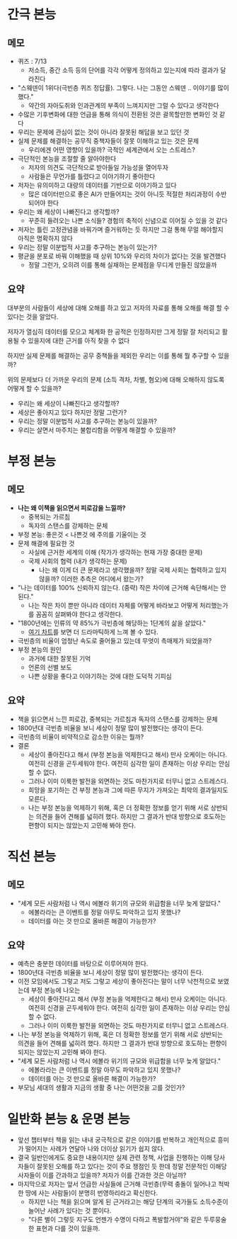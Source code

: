 # 간극 본능

## 메모

- 퀴즈 : 7/13
    - 저소득, 중간 소득 등의 단어를 각각 어떻게 정의하고 있는지에 따라 결과가 달라진다
- "스웨덴이 1위다(극빈층 퀴즈 정답률). 그렇다. 나는 그동안 스웨덴 .. 이야기를 많이 했다."
    - 약간의 자아도취와 인과관계의 부족이 느껴지지만 그럴 수 있다고 생각한다
- 수많은 기후변화에 대한 언급을 통해 의식이 전환된 것은 괄목할만한 변화인 것 같다
- 우리는 문제에 관심이 없는 것이 아니라 잘못된 해답을 보고 있던 것
- 실제 문제를 해결하는 공무직 중책자들이 잘못 이해하고 있는 것은 문제
    - 우리에겐 어떤 영향이 있을까? 극적인 세계관에서 오는 스트레스?
- 극단적인 본능을 조절할 줄 알아야한다
    - 저자의 의견도 극단적으로 받아들일 가능성을 열어두자
    - 사람들은 무언가를 틀렸다고 이야기하기 좋아한다
- 저자는 유의미하고 대량의 데이터를 기반으로 이야기하고 있다
    - 많은 데이터만으로 좋은 AI가 만들어지는 것이 아니듯 적절한 처리과정이 수반되어야 한다
- 우리는 왜 세상이 나빠진다고 생각할까?
    - 꾸준히 들려오는 나쁜 소식들? 경험의 축적이 신념으로 이어질 수 있을 것 같다
- 저자는 틀린 고정관념을 바꿔가며 즐거워하는 듯 하지만 그걸 통해 무얼 해야할지 아직은 명확하지 않다
- 우리는 정말 이분법적 사고를 추구하는 본능이 있는가?
- 평균을 분포로 바꿔 이해했을 때 상위 10%와 우리의 차이가 없다는 것을 발견했다
    - 정말 그런가, 오히려 이를 통해 실재하는 문제점을 무디게 만들진 않았을까

## 요약

대부분의 사람들이 세상에 대해 오해를 하고 있고 저자의 자료를 통해 오해를 해결 할 수 있다는 것을 알았다.

저자가 열심히 데이터를 모으고 체계화 한 공적은 인정하지만 그게 정말 잘 처리되고 활용될 수 있을지에 대한 근거를 아직 찾을 수 없다

하지만 실제 문제를 해결하는 공무 중책들을 제외한 우리는 이를 통해 뭘 추구할 수 있을까?

위의 문제보다 더 가까운 우리의 문제 (소득 격차, 차별, 혐오)에 대해 오해하지 않도록 어떻게 할 수 있을까?

- 우리는 왜 세상이 나빠진다고 생각할까?
- 세상은 좋아지고 있다 하지만 정말 그런가?
- 우리는 정말 이분법적 사고를 추구하는 본능이 있을까?
- 우리는 살면서 마주치는 불합리함을 어떻게 해결할 수 있을까?

# 부정 본능

## 메모

- **나는 왜 이책을 읽으면서 피로감을 느낄까?**
    - 중복되는 가르침
    - 독자의 스탠스를 강제하는 문체
- 부정 본능: 좋은것 < 나쁜것 에 주의를 기울이는 것
- 문제 해결에 필요한 것
    - 사실에 근거한 세계의 이해 (작가가 생각하는 현재 가장 중대한 문제)
    - 국제 사회의 협력 (내가 생각하는 문제)
        - 나는 왜 이게 더 큰 문제라고 생각했을까? 정말 국제 사회는 협력하고 있지 않을까? 이러한 추측은 어디에서 왔는가?
- "나는 데이터를 100% 신뢰하지 않는다. (중략) 작은 차이에 근거해 속단해서는 안 된다."
    - 나는 작은 차이 뿐만 아니라 데이터 자체를 어떻게 바라보고 어떻게 처리했는가를 꼼꼼히 살펴봐야 한다고 생각한다.
- "1800년에는 인류의 약 85%가 극빈층에 해당하는 1단계의 삶을 살았다."
    - [여기 차트](https://www.gapminder.org/fw/world-health-chart/)를 보면 더 드라마틱하게 느껴 볼 수 있다.
- 극빈층의 비율이 엄청난 속도로 줄어들고 있는데 무엇이 촉매제가 되었을까?
- 부정 본능의 원인
    - 과거에 대한 잘못된 기억
    - 언론의 선별 보도
    - 나쁜 상황을 좋다고 이야기하는 것에 대한 도덕적 기피심

## 요약

- 책을 읽으면서 느낀 피로감, 중복되는 가르침과 독자의 스탠스를 강제하는 문체
- 1800년대 극빈층 비율을 보니 세상이 정말 많이 발전했다는 생각이 든다.
- 극빈층의 비율이 비약적으로 감소한 이유는 뭘까?
- 결론
    - 세상이 좋아진다고 해서 (부정 본능을 억제한다고 해서) 만사 오케이는 아니다. 여전히 신경을 곤두세워야 한다. 여전히 심각한 일이 존재하는 이상 우리는 안심할 수 없다.
    - 그러나 이미 이룩한 발전을 외면하는 것도 마찬가지로 터무니 없고 스트레스다.
    - 희망을 포기하는 건 부정 본능과 그에 따른 무지가 가져오는 최악의 결과일지도 모른다.
    - 나는 부정 본능을 억제하기 위해, 혹은 더 정확한 정보를 얻기 위해 서로 상반되는 의견을 들어 견해를 넓히려 했다. 하지만 그 결과가 반대 방향으로 호도하는 편향이 되지는 않았는지 고민해 봐야 한다.

# 직선 본능

## 메모

- "세계 모든 사람처럼 나 역시 에볼라 위기의 규모와 위급함을 너무 늦게 알았다."
    - 에볼라라는 큰 이벤트를 정말 아무도 파악하고 있지 못했나?
    - 데이터를 아는 것 만으로 올바른 해결이 가능한가?

## 요약

- 예측은 충분한 데이터를 바탕으로 이루어져야 한다.
- 1800년대 극빈층 비율을 보니 세상이 정말 많이 발전했다는 생각이 든다.
- 이전 모임에서도 그렇고 저도 그렇고 세상이 좋아진다는 말이 너무 낙천적으로 보였는데 부정 본능에 나오는
    - 세상이 좋아진다고 해서 (부정 본능을 억제한다고 해서) 만사 오케이는 아니다. 여전히 신경을 곤두세워야 한다. 여전히 심각한 일이 존재하는 이상 우리는 안심할 수 없다.
    - 그러나 이미 이룩한 발전을 외면하는 것도 마찬가지로 터무니 없고 스트레스다.
- 나는 부정 본능을 억제하기 위해, 혹은 더 정확한 정보를 얻기 위해 서로 상반되는 의견을 들어 견해를 넓히려 했다. 하지만 그 결과가 반대 방향으로 호도하는 편향이 되지는 않았는지 고민해 봐야 한다.
- "세계 모든 사람처럼 나 역시 에볼라 위기의 규모와 위급함을 너무 늦게 알았다."
    - 에볼라라는 큰 이벤트를 정말 아무도 파악하고 있지 못했나?
    - 데이터를 아는 것 만으로 올바른 해결이 가능한가?
- 부모님 세대의 생활과 지금의 생활 중 나는 어떤것을 고를 것인가?

# 일반화 본능 & 운명 본능

- 앞선 챕터부터 책을 읽는 내내 궁극적으로 같은 이야기를 반복하고 개인적으로 흥미가 떨어지는 사례가 연달아 나와 더이상 읽기가 쉽지 않다.
- 결국 일반인에게도 중요한 내용이지만 실제 관련 정책, 사업을 진행하는 이해 당사자들이 잘못된 오해를 하고 있다는 것이 주요 쟁점인 듯 한데 정말 전문적인 이해당사자들이 이를 간과하고 있을까? 저자가 이를 간과한 것은 아닐까?
- 마지막으로 저자는 앞서 언급한 사실들에 근거해 극빈층(무력 충돌이 일어나고 척박한 땅에 사는 사람들)이 분명히 번영하리라고 확신한다.
  - 하지만 나는 책을 읽으며 알게 된 근거라고는 해당 단계의 국가들도 소득수준이 늘어난 사례가 있다는 것 뿐이다.
  - "다른 별이 그렇듯 지구도 언젠가 수명이 다하고 폭발할거야"와 같은 두루뭉술한 표현과 다를 것이 있을까.